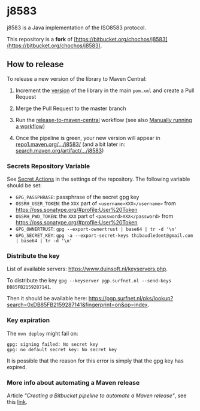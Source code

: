 # j8583

j8583 is a Java implementation of the ISO8583 protocol.

This repository is a **fork** of [https://bitbucket.org/chochos/j8583](https://bitbucket.org/chochos/j8583).

## How to release

To release a new version of the library to Maven Central:

1) Increment the [version](https://github.com/thibaudledent/j8583/blob/master/pom.xml#L7) of the library in the main `pom.xml`  and create a Pull Request

2) Merge the Pull Request to the master branch

3) Run the [release-to-maven-central](https://github.com/thibaudledent/j8583/actions/workflows/release.yaml) workflow (see also [Manually running a workflow](https://docs.github.com/en/actions/managing-workflow-runs/manually-running-a-workflow))

4) Once the pipeline is green, your new version will appear in [repo1.maven.org/.../j8583/](https://repo1.maven.org/maven2/com/github/thibaudledent/j8583/j8583/) (and a bit later in: [search.maven.org/artifact/.../j8583](https://search.maven.org/artifact/com.github.thibaudledent.j8583/j8583))

### Secrets Repository Variable

See [Secret Actions](https://github.com/thibaudledent/j8583/settings/secrets/actions) in the settings of the repository. The following variable should be set:

* `GPG_PASSPHRASE`: passphrase of the secret gpg key
* `OSSRH_USER_TOKEN`: the `XXX` part of `<username>XXX</username>` from https://oss.sonatype.org/#profile;User%20Token
* `OSSRH_PWD_TOKEN`:  the `XXX` part of `<password>XXX</password>` from https://oss.sonatype.org/#profile;User%20Token
* `GPG_OWNERTRUST`: `gpg --export-ownertrust | base64 | tr -d '\n'`
* `GPG_SECRET_KEY`: `gpg -a --export-secret-keys thibaudledent@gmail.com | base64 | tr -d '\n'`

### Distribute the key

List of available servers: https://www.duinsoft.nl/keyservers.php.

To distribute the key `gpg --keyserver pgp.surfnet.nl --send-keys DB85FB2159287141`.

Then it should be available here: https://pgp.surfnet.nl/pks/lookup?search=0xDB85FB2159287141&fingerprint=on&op=index.

### Key expiration

The `mvn deploy` might fail on:

```
gpg: signing failed: No secret key
gpg: no default secret key: No secret key
```

It is possible that the reason for this error is simply that the gpg key has expired.

### More info about automating a Maven release

Article *"Creating a Bitbucket pipeline to automate a Maven release"*, see this [link](https://thibaudledent.github.io/2019/03/01/bitbucket-pipeline/).
